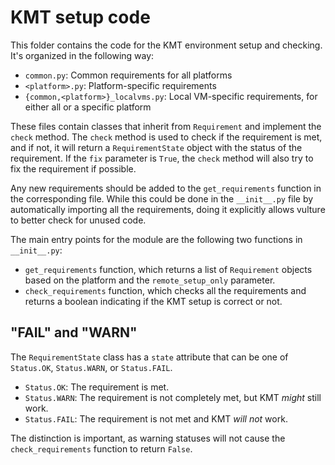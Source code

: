 # KMT setup code

This folder contains the code for the KMT environment setup and checking. It's organized in the following way:

* `common.py`: Common requirements for all platforms
* `<platform>.py`: Platform-specific requirements
* `{common,<platform>}_localvms.py`: Local VM-specific requirements, for either all or a specific platform

These files contain classes that inherit from `Requirement` and implement the `check` method. The `check` method is used to check if the requirement is met, and if not, it will return a `RequirementState` object with the status of the requirement. If the `fix` parameter is `True`, the `check` method will also try to fix the requirement if possible.

Any new requirements should be added to the `get_requirements` function in the corresponding file. While this could be done in the `__init__.py` file by automatically importing all the requirements, doing it explicitly allows vulture to better check for unused code.

The main entry points for the module are the following two functions in `__init__.py`:

* `get_requirements` function, which returns a list of `Requirement` objects based on the platform and the `remote_setup_only` parameter.
* `check_requirements` function, which checks all the requirements and returns a boolean indicating if the KMT setup is correct or not.

## "FAIL" and "WARN"

The `RequirementState` class has a `state` attribute that can be one of `Status.OK`, `Status.WARN`, or `Status.FAIL`.

* `Status.OK`: The requirement is met.
* `Status.WARN`: The requirement is not completely met, but KMT _might_ still work.
* `Status.FAIL`: The requirement is not met and KMT _will not_ work.

The distinction is important, as warning statuses will not cause the `check_requirements` function to return `False`.
